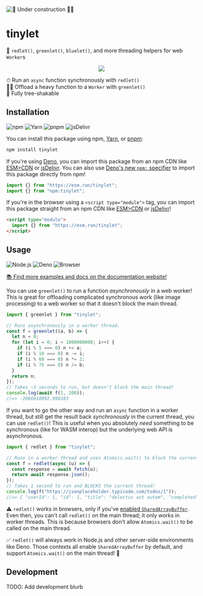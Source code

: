 ![🚧 Under construction 👷‍♂️](https://i.imgur.com/LEP2R3N.png)

# tinylet

🎨 `redlet()`, `greenlet()`, `bluelet()`, and more threading helpers for web
`Worker`s

<div align="center">

![](https://i.imgur.com/8iLUDzC.png)

</div>

⏱ Run an `async` function synchronously with `redlet()` \
🏃‍♂️ Offload a heavy function to a `Worker` with `greenlet()` \
🌳 Fully tree-shakable

## Installation

![npm](https://img.shields.io/static/v1?style=for-the-badge&message=npm&color=CB3837&logo=npm&logoColor=FFFFFF&label=)
![Yarn](https://img.shields.io/static/v1?style=for-the-badge&message=Yarn&color=2C8EBB&logo=Yarn&logoColor=FFFFFF&label=)
![pnpm](https://img.shields.io/static/v1?style=for-the-badge&message=pnpm&color=FF6C37&logo=pnpm&logoColor=FFFFFF&label=)
![jsDelivr](https://img.shields.io/static/v1?style=for-the-badge&message=jsDelivr&color=E84D3D&logo=jsDelivr&logoColor=FFFFFF&label=)

You can install this package using npm, [Yarn], or [pnpm]:

```sh
npm install tinylet
```

If you're using [Deno], you can import this package from an npm CDN like
[ESM>CDN] or [jsDelivr]. You can also use [Deno's new `npm:` specifier] to
import this package directly from npm!

```ts
import {} from "https://esm.run/tinylet";
import {} from "npm:tinylet";
```

If you're in the browser using a `<script type="module">` tag, you can import
this package straight from an npm CDN like [ESM>CDN] or [jsDelivr]!

```html
<script type="module">
  import {} from "https://esm.run/tinylet";
</script>
```

## Usage

![Node.js](https://img.shields.io/static/v1?style=for-the-badge&message=Node.js&color=339933&logo=Node.js&logoColor=FFFFFF&label=)
![Deno](https://img.shields.io/static/v1?style=for-the-badge&message=Deno&color=000000&logo=Deno&logoColor=FFFFFF&label=)
![Browser](https://img.shields.io/static/v1?style=for-the-badge&message=Browser&color=4285F4&logo=Google+Chrome&logoColor=FFFFFF&label=)

[📚 Find more examples and docs on the documentation website!](https://tinylibs.github.io/tinylet/)

You can use `greenlet()` to run a function _asynchronously_ in a web worker!
This is great for offloading complicated synchronous work (like image
processing) to a web worker so that it doesn't block the main thread.

```js
import { greenlet } from "tinylet";

// Runs asynchronously in a worker thread.
const f = greenlet((a, b) => {
  let n = 0;
  for (let i = 0; i < 1000000000; i++) {
    if (i % 5 === 0) n += a;
    if (i % 10 === 0) n -= i;
    if (i % 60 === 0) n *= 2;
    if (i % 75 === 0) n /= b;
  }
  return n;
});
// Takes ~3 seconds to run, but doesn't block the main thread!
console.log(await f(1, 200));
//=> -2066010092.990183
```

If you want to go the other way and run an `async` function in a worker thread,
but still get the result back _synchronously_ in the current thread, you can use
`redlet()`! This is useful when you absolutely _need_ something to be
synchronous (like for WASM interop) but the underlying web API is asynchronous.

```js
import { redlet } from "tinylet";

// Runs in a worker thread and uses Atomics.wait() to block the current thread.
const f = redlet(async (u) => {
  const response = await fetch(u);
  return await response.json();
});
// Takes 1 second to run and BLOCKS the current thread!
console.log(f("https://jsonplaceholder.typicode.com/todos/1"));
//=> { "userId": 1, "id": 1, "title": "delectus aut autem", "completed": false }
```

⚠️ `redlet()` works in browsers, only if you've [enabled `SharedArrayBuffer`].
Even then, you can't call `redlet()` on the main thread; it only works in worker
threads. This is because browsers don't allow `Atomics.wait()` to be called on
the main thread.

✅ `redlet()` will always work in Node.js and other server-side environments
like Deno. Those contexts all enable `SharedArrayBuffer` by default, and support
`Atomics.wait()` on the main thread! 🎉

## Development

TODO: Add development blurb

<!-- prettier-ignore-start -->
[enabled `SharedArrayBuffer`]: https://developer.mozilla.org/en-US/docs/Web/JavaScript/Reference/Global_Objects/SharedArrayBuffer#security_requirements
[Yarn]: https://yarnpkg.com/
[pnpm]: https://pnpm.io/
[Deno]: https://deno.land/
[ESM>CDN]: https://esm.sh/
[jsDelivr]: https://www.jsdelivr.com/esm
[Deno's new `npm:` specifier]: https://deno.com/manual/node/npm_specifiers
<!-- prettier-ignore-end -->
